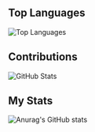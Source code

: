 ## Top Languages
![Top Languages](https://github-readme-stats.vercel.app/api/top-langs/?username=Seanmmajor&show_icons=true)
## Contributions
![GitHub Stats](https://github-readme-stats.vercel.app/api?username=Seanmmajor&show_icons=true&show_icons=true)
## My Stats
![Anurag's GitHub stats](https://github-readme-stats.vercel.app/api?username=Seanmmajor&hide=contribs,prs)
